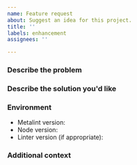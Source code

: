 ```yaml
---
name: Feature request
about: Suggest an idea for this project.
title: ''
labels: enhancement
assignees: ''

---
```


### Describe the problem

<!-- A clear and concise description of what the problem is. Ex. I'm always
     frustrated when [...] -->

### Describe the solution you'd like

<!-- A clear and concise description of what you want to happen. -->

### Environment

- Metalint version<!-- e.g. 0.10.0 -->:
- Node version<!-- e.g. v16.14.0 -->:
- Linter version (if appropriate)<!-- e.g. eslint 8.9.0 -->:

### Additional context

<!-- Add any other context or screenshots about the feature request here. -->
